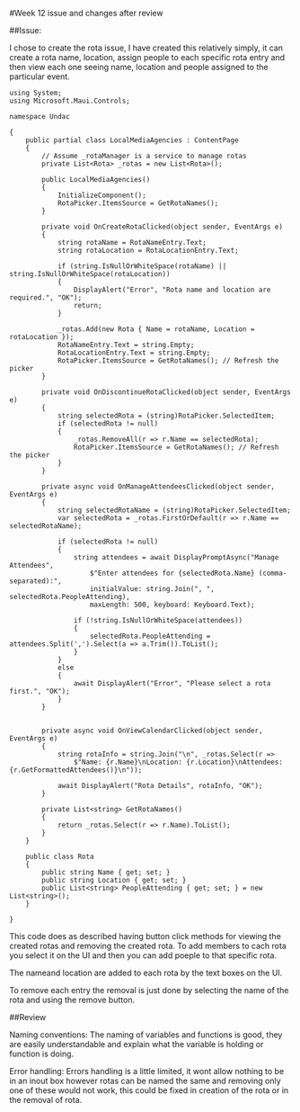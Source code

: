 #Week 12 issue and changes after review

##Issue: 

I chose to create the rota issue, I have created this relatively simply, it can create a rota name, location, assign people to each specific rota entry and then view each one seeing name, location and people assigned to the particular event. 

```
using System;
using Microsoft.Maui.Controls;

namespace Undac

{
    public partial class LocalMediaAgencies : ContentPage
    {
        // Assume _rotaManager is a service to manage rotas
        private List<Rota> _rotas = new List<Rota>();

        public LocalMediaAgencies()
        {
            InitializeComponent();
            RotaPicker.ItemsSource = GetRotaNames();
        }

        private void OnCreateRotaClicked(object sender, EventArgs e)
        {
            string rotaName = RotaNameEntry.Text;
            string rotaLocation = RotaLocationEntry.Text;

            if (string.IsNullOrWhiteSpace(rotaName) || string.IsNullOrWhiteSpace(rotaLocation))
            {
                DisplayAlert("Error", "Rota name and location are required.", "OK");
                return;
            }

            _rotas.Add(new Rota { Name = rotaName, Location = rotaLocation });
            RotaNameEntry.Text = string.Empty;
            RotaLocationEntry.Text = string.Empty;
            RotaPicker.ItemsSource = GetRotaNames(); // Refresh the picker
        }

        private void OnDiscontinueRotaClicked(object sender, EventArgs e)
        {
            string selectedRota = (string)RotaPicker.SelectedItem;
            if (selectedRota != null)
            {
                _rotas.RemoveAll(r => r.Name == selectedRota);
                RotaPicker.ItemsSource = GetRotaNames(); // Refresh the picker
            }
        }

        private async void OnManageAttendeesClicked(object sender, EventArgs e)
        {
            string selectedRotaName = (string)RotaPicker.SelectedItem;
            var selectedRota = _rotas.FirstOrDefault(r => r.Name == selectedRotaName);

            if (selectedRota != null)
            {
                string attendees = await DisplayPromptAsync("Manage Attendees",
                    $"Enter attendees for {selectedRota.Name} (comma-separated):",
                    initialValue: string.Join(", ", selectedRota.PeopleAttending),
                    maxLength: 500, keyboard: Keyboard.Text);

                if (!string.IsNullOrWhiteSpace(attendees))
                {
                    selectedRota.PeopleAttending = attendees.Split(',').Select(a => a.Trim()).ToList();
                }
            }
            else
            {
                await DisplayAlert("Error", "Please select a rota first.", "OK");
            }
        }

        
        private async void OnViewCalendarClicked(object sender, EventArgs e)
        {
            string rotaInfo = string.Join("\n", _rotas.Select(r =>
                $"Name: {r.Name}\nLocation: {r.Location}\nAttendees: {r.GetFormattedAttendees()}\n"));

            await DisplayAlert("Rota Details", rotaInfo, "OK");
        }

        private List<string> GetRotaNames()
        {
            return _rotas.Select(r => r.Name).ToList();
        }
    }

    public class Rota
    {
        public string Name { get; set; }
        public string Location { get; set; }
        public List<string> PeopleAttending { get; set; } = new List<string>();
    }

}

```

This code does as described having button click methods for viewing the created rotas and removing the created rota. To add members to cach rota you select it on the UI and then you can add poeple to that specific rota. 

The nameand location are added to each rota by the text boxes on the UI.

To remove each entry the removal is just done by selecting the name of the rota and using the remove button.

##Review


Naming conventions: The naming of variables and functions is good, they are easily understandable and explain what the variable is holding or function is doing.

Error handling: Errors handling is a little limited, it wont allow nothing to be in an inout box however rotas can be named the same and removing only one of these would not work, this could be fixed in creation of the rota or in the removal of rota. 







